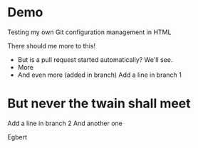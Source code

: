 # Demo
Testing my own Git configuration management in HTML

There should me more to this! 
* But is a pull request started automatically? We'll see.
* More
* And even more (added in branch)
Add a line in branch 1
# But never the twain shall meet
Add a line in branch 2
And another one

Egbert
